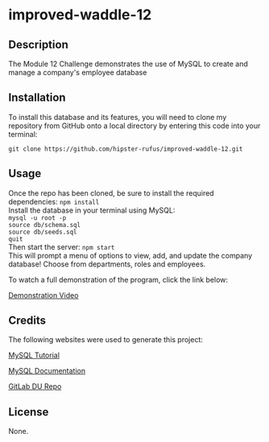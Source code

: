 # improved-waddle-12

## Description
The Module 12 Challenge demonstrates the use of MySQL to create and manage a company's employee database

## Installation
To install this database and its features, you will need to clone my repository from GitHub onto a local directory by entering this code into your terminal:

`git clone https://github.com/hipster-rufus/improved-waddle-12.git`

## Usage
Once the repo has been cloned, be sure to install the required dependencies: `npm install`<br>
Install the database in your terminal using MySQL:<br>
    `mysql -u root -p`<br>
    `source db/schema.sql`<br>
    `source db/seeds.sql`<br>
    `quit`<br>
Then start the server: `npm start`<br>
This will prompt a menu of options to view, add, and update the company database! Choose from departments, roles and employees. 

To watch a full demonstration of the program, click the link below:

[Demonstration Video](https://drive.google.com/file/d/1YpelZ7WxXaPYsyfrCVxEGw0CQXbrd6GR/view)

## Credits
The following websites were used to generate this project:

[MySQL Tutorial](https://www.w3schools.com/sql/)

[MySQL Documentation](https://dev.mysql.com/doc/)

[GitLab DU Repo](https://git.bootcampcontent.com/University-of-Denver/DU-VIRT-FSF-PT-02-2023-U-LOLC)

## License
None.